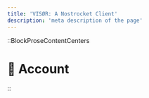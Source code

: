 ```yaml
---
title: 'VISØR: A Nostrocket Client'
description: 'meta description of the page'
---
```


::BlockProseContentCenters

# 🪪 Account 

::


